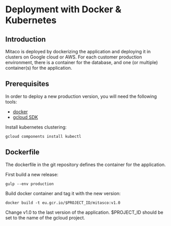 # Deployment with Docker & Kubernetes
## Introduction

Mitaco is deployed by dockerizing the application and deploying it in clusters on Google cloud or AWS.
For each customer production environment, there is a container for the database, and one (or multiple) container(s) for the application.

## Prerequisites
In order to deploy a new production version, you will need the following tools:

- [docker](https://www.docker.com/products/overview) 
- [gcloud SDK](https://cloud.google.com/sdk/docs/#install_the_latest_cloud_tools_version_cloudsdk_current_version) 


Install kubernetes clustering: 

    gcloud components install kubectl

## Dockerfile
The dockerfile in the git repository defines the container for the application.

First build a new release:

    gulp --env production
    
Build docker container and tag it with the new version:

    docker build -t eu.gcr.io/$PROJECT_ID/mitasco:v1.0

Change v1.0 to the last version of the application.
$PROJECT_ID should be set to the name of the gcloud project. 